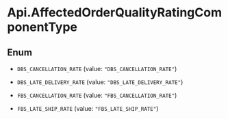 # Api.AffectedOrderQualityRatingComponentType

## Enum


* `DBS_CANCELLATION_RATE` (value: `"DBS_CANCELLATION_RATE"`)

* `DBS_LATE_DELIVERY_RATE` (value: `"DBS_LATE_DELIVERY_RATE"`)

* `FBS_CANCELLATION_RATE` (value: `"FBS_CANCELLATION_RATE"`)

* `FBS_LATE_SHIP_RATE` (value: `"FBS_LATE_SHIP_RATE"`)


